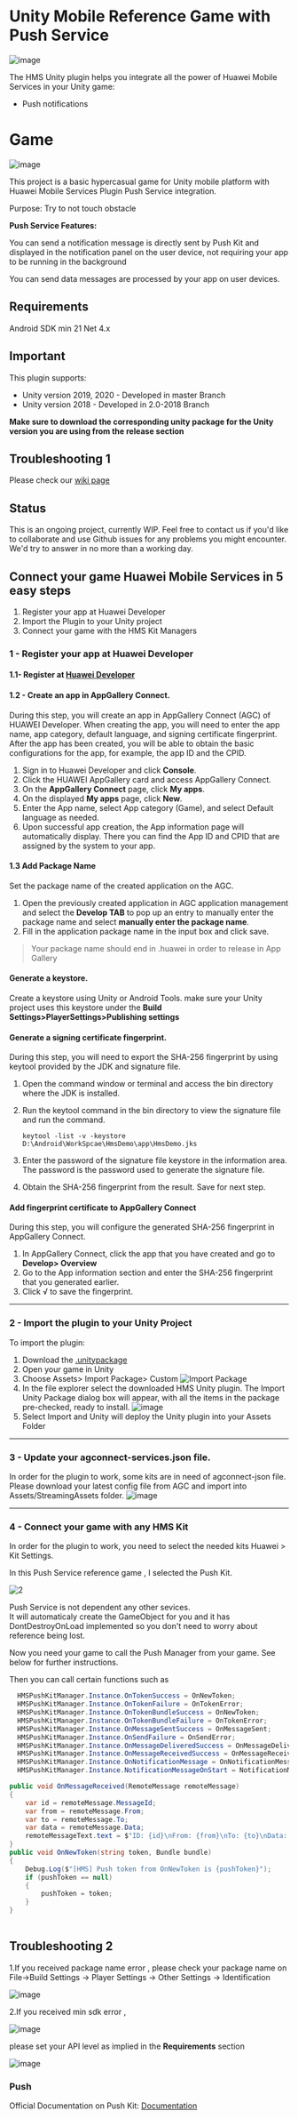 #  Unity Mobile Reference Game with Push Service
 ![image](https://developer.huawei.com/Enexport/sites/default/images/new-content/HMS-Core/Push-Kit/pushBannerMpEN.jpg_1456436140.jpg)

The HMS Unity plugin helps you integrate all the power of Huawei Mobile Services in your Unity game:
 
* Push notifications

# Game
 
![image](https://user-images.githubusercontent.com/8115505/128319758-87f44784-fb3e-44fa-afb1-c911506f5275.png)


This project is a basic hypercasual game for Unity mobile platform with Huawei Mobile Services Plugin Push Service integration.

Purpose: Try to not touch obstacle

**Push Service Features:**

You can send a notification message is directly sent by Push Kit and displayed in the notification panel on the user device, not requiring your app to be running in the background 

You can send data messages are processed by your app on user devices.



## Requirements
Android SDK min 21
Net 4.x

## Important
This plugin supports:
* Unity version 2019, 2020 - Developed in master Branch
* Unity version 2018 - Developed in 2.0-2018 Branch

**Make sure to download the corresponding unity package for the Unity version you are using from the release section**

## Troubleshooting 1
Please check our [wiki page](https://github.com/EvilMindDevs/hms-unity-plugin/wiki/Troubleshooting)

## Status
This is an ongoing project, currently WIP. Feel free to contact us if you'd like to collaborate and use Github issues for any problems you might encounter. We'd try to answer in no more than a working day.

## Connect your game Huawei Mobile Services in 5 easy steps

1. Register your app at Huawei Developer
2. Import the Plugin to your Unity project
3. Connect your game with the HMS Kit Managers

### 1 - Register your app at Huawei Developer

#### 1.1-  Register at [Huawei Developer](https://developer.huawei.com/consumer/en/)

#### 1.2 - Create an app in AppGallery Connect.
During this step, you will create an app in AppGallery Connect (AGC) of HUAWEI Developer. When creating the app, you will need to enter the app name, app category, default language, and signing certificate fingerprint. After the app has been created, you will be able to obtain the basic configurations for the app, for example, the app ID and the CPID.

1. Sign in to Huawei Developer and click **Console**.
2. Click the HUAWEI AppGallery card and access AppGallery Connect.
3. On the **AppGallery Connect** page, click **My apps**.
4. On the displayed **My apps** page, click **New**.
5. Enter the App name, select App category (Game), and select Default language as needed.
6. Upon successful app creation, the App information page will automatically display. There you can find the App ID and CPID that are assigned by the system to your app.

#### 1.3 Add Package Name
Set the package name of the created application on the AGC.

1. Open the previously created application in AGC application management and select the **Develop TAB** to pop up an entry to manually enter the package name and select **manually enter the package name**.
2. Fill in the application package name in the input box and click save.

> Your package name should end in .huawei in order to release in App Gallery

#### Generate a keystore.

Create a keystore using Unity or Android Tools. make sure your Unity project uses this keystore under the **Build Settings>PlayerSettings>Publishing settings**


#### Generate a signing certificate fingerprint.

During this step, you will need to export the SHA-256 fingerprint by using keytool provided by the JDK and signature file.

1. Open the command window or terminal and access the bin directory where the JDK is installed.
2. Run the keytool command in the bin directory to view the signature file and run the command.

    ``keytool -list -v -keystore D:\Android\WorkSpcae\HmsDemo\app\HmsDemo.jks``
3. Enter the password of the signature file keystore in the information area. The password is the password used to generate the signature file.
4. Obtain the SHA-256 fingerprint from the result. Save for next step.


#### Add fingerprint certificate to AppGallery Connect
During this step, you will configure the generated SHA-256 fingerprint in AppGallery Connect.

1. In AppGallery Connect, click the app that you have created and go to **Develop> Overview**
2. Go to the App information section and enter the SHA-256 fingerprint that you generated earlier.
3. Click √ to save the fingerprint.

____

### 2 - Import the plugin to your Unity Project

To import the plugin:

1. Download the [.unitypackage](https://github.com/EvilMindDevs/hms-unity-plugin/releases)
2. Open your game in Unity
3. Choose Assets> Import Package> Custom
![Import Package](http://evil-mind.com/huawei/images/importCustomPackage.png "Import package")
4. In the file explorer select the downloaded HMS Unity plugin. The Import Unity Package dialog box will appear, with all the items in the package pre-checked, ready to install.
![image](https://user-images.githubusercontent.com/6827857/113576269-e8e2ca00-9627-11eb-9948-e905be1078a4.png)
5. Select Import and Unity will deploy the Unity plugin into your Assets Folder
____

### 3 - Update your agconnect-services.json file.

In order for the plugin to work, some kits are in need of agconnect-json file. Please download your latest config file from AGC and import into Assets/StreamingAssets folder.
![image](https://user-images.githubusercontent.com/6827857/113585485-f488bd80-9634-11eb-8b1e-6d0b5e06ecf0.png)
____

### 4 - Connect your game with any HMS Kit

In order for the plugin to work, you need to select the needed kits Huawei > Kit Settings.

In this Push Service reference game , I selected the Push Kit.

![2](https://user-images.githubusercontent.com/8115505/128320611-4a372499-eca1-4996-95ce-dbb021d0056d.png)

Push Service is not dependent any other sevices.  
It will automaticaly create the GameObject for you and it has DontDestroyOnLoad implemented so you don't need to worry about reference being lost.

Now you need your game to call the Push Manager from your game. See below for further instructions.
    
Then you can call certain functions such as
```csharp
  HMSPushKitManager.Instance.OnTokenSuccess = OnNewToken;
  HMSPushKitManager.Instance.OnTokenFailure = OnTokenError;
  HMSPushKitManager.Instance.OnTokenBundleSuccess = OnNewToken;
  HMSPushKitManager.Instance.OnTokenBundleFailure = OnTokenError;
  HMSPushKitManager.Instance.OnMessageSentSuccess = OnMessageSent;
  HMSPushKitManager.Instance.OnSendFailure = OnSendError;
  HMSPushKitManager.Instance.OnMessageDeliveredSuccess = OnMessageDelivered;
  HMSPushKitManager.Instance.OnMessageReceivedSuccess = OnMessageReceived;
  HMSPushKitManager.Instance.OnNotificationMessage = OnNotificationMessage;
  HMSPushKitManager.Instance.NotificationMessageOnStart = NotificationMessageOnStart;

public void OnMessageReceived(RemoteMessage remoteMessage)
{
    var id = remoteMessage.MessageId;
    var from = remoteMessage.From;
    var to = remoteMessage.To;
    var data = remoteMessage.Data;
    remoteMessageText.text = $"ID: {id}\nFrom: {from}\nTo: {to}\nData: {data}";
}
public void OnNewToken(string token, Bundle bundle)
{
    Debug.Log($"[HMS] Push token from OnNewToken is {pushToken}");
    if (pushToken == null)
    {
        pushToken = token;
    }
}
 
```


## Troubleshooting 2
1.If you received package name error , please check your package name on File->Build Settings -> Player Settings -> Other Settings -> Identification

![image](https://user-images.githubusercontent.com/8115505/128307687-6629559d-d873-4e6f-9b2f-54545360e0c0.png)

2.If you received min sdk error , 

![image](https://user-images.githubusercontent.com/67346749/125592730-940912c8-f9b4-4f8b-8fe4-b13532342613.PNG)

please set your API level as implied in the **Requirements** section

![image](https://user-images.githubusercontent.com/8115505/128321008-a8fb7d82-dce8-4b1d-bce2-05dcc690e249.png)


 
### Push

Official Documentation on Push Kit: [Documentation](https://developer.huawei.com/consumer/en/doc/development/HMSCore-Guides/service-introduction-0000001050040060)
